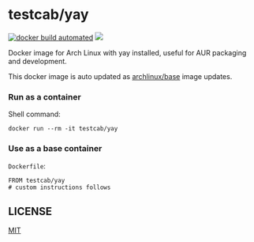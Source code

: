 # testcab/yay

[![docker build automated](https://img.shields.io/docker/cloud/automated/testcab/yay.svg)](https://hub.docker.com/r/testcab/yay "testcab/yay")
[![](https://images.microbadger.com/badges/image/testcab/yay.svg)](https://microbadger.com/images/testcab/yay "testcab/yay")

Docker image for Arch Linux with yay installed, useful for AUR packaging and development.

This docker image is auto updated as [archlinux/base](https://hub.docker.com/r/archlinux/base) image updates.

### Run as a container

Shell command:

```
docker run --rm -it testcab/yay
```

### Use as a base container

`Dockerfile`:

```
FROM testcab/yay
# custom instructions follows
```

## LICENSE

[MIT](LICENSE)
